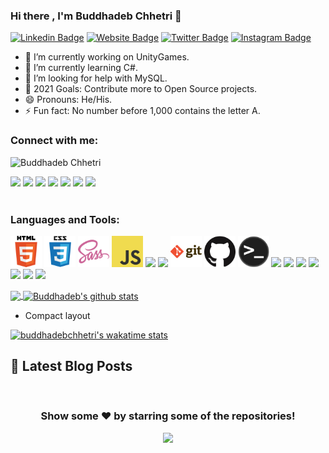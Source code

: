 ### Hi there , I'm Buddhadeb Chhetri 👋
[![Linkedin Badge](https://img.shields.io/badge/-LinkedIn-0e76a8?style=flat-square&logo=Linkedin&logoColor=white)](https://www.linkedin.com/in/buddhadebchhetri/)
[![Website Badge](https://img.shields.io/badge/Website-3b5998?style=flat-square&logo=google-chrome&logoColor=white)]()
[![Twitter Badge](https://img.shields.io/badge/-Twitter-00acee?style=flat-square&logo=Twitter&logoColor=white)](https://twitter.com/Buddhadeb01)
[![Instagram Badge](https://img.shields.io/badge/-Instagram-e4405f?style=flat-square&logo=Instagram&logoColor=white)](https://instagram.com/buddhadebchhetri)

- 🔭  I’m currently working on UnityGames.
- 🌱 I’m currently learning C#.
- 🤔 I’m looking for help with MySQL.
- 🥅 2021 Goals: Contribute more to Open Source projects.
- 😄 Pronouns: He/His.
- ⚡ Fun fact: No number before 1,000 contains the letter A.

### Connect with me:

<p align="left"> <img src="https://komarev.com/ghpvc/?username=Buddhad&label=Views&color=blue&style=plastic" alt="Buddhadeb Chhetri" /> </p>
<a href="https://www.facebook.com/buddhadebChhetri/" target="blank" ><img class="social" id="fb" width="50px" src="https://cdn.discordapp.com/attachments/765973145852575746/767463311020130304/facebook.png"></img></a>
<a href="https://discord.com/users/503410337488306195" target="blank"><img class="social" width="50px" src="https://cdn.discordapp.com/attachments/765973145852575746/767463308030640128/discord.png"></img></a>
<a href="https://mail.google.com/mail/?view=cm&fs=1&to=buddhadebchhetri6@gmail.com&su=Portfolio - I have something for you&body=excited to know you" target="blank"><img class="social" width="50px" src="https://cdn.discordapp.com/attachments/765973145852575746/767463313943691304/gmail.png"></img></a>
<a href="https://www.linkedin.com/in/buddhadebchhetri/" target="blank"><img class="social" width="50px" src="https://cdn.discordapp.com/attachments/765973145852575746/767463319547412521/linkedin.png"></img></a>
<a href="https://www.instagram.com/buddhadebchhetri/" target="blank"><img class="social" width="50px" src="https://cdn.discordapp.com/attachments/765973145852575746/767463317047345182/instagram.png"></img></a>
<a href="https://twitter.com/Buddhadeb01" target="blank"><img class="social" width="50px" src="https://cdn.discordapp.com/attachments/765973145852575746/775394227617660948/twitter.png"></img></a>
<a href="https://codepen.io/buddhadebchhetri" target="blank"><img class="social" width="50px" src="https://cdn.discordapp.com/attachments/765973145852575746/775398802442027048/codepen.png"></img></a>
<br/>
<br/>

### Languages and Tools:

<code><img height="50" src="https://raw.githubusercontent.com/github/explore/80688e429a7d4ef2fca1e82350fe8e3517d3494d/topics/html/html.png"></code>
<code><img height="50" src="https://raw.githubusercontent.com/github/explore/80688e429a7d4ef2fca1e82350fe8e3517d3494d/topics/css/css.png"></code>
<code><img height="50" src="https://raw.githubusercontent.com/github/explore/80688e429a7d4ef2fca1e82350fe8e3517d3494d/topics/sass/sass.png"></code>
<code><img height="50" src="https://raw.githubusercontent.com/github/explore/80688e429a7d4ef2fca1e82350fe8e3517d3494d/topics/javascript/javascript.png"></code>
<code><img height="50" src="https://upload.wikimedia.org/wikipedia/commons/thumb/d/d9/Node.js_logo.svg/1200px-Node.js_logo.svg.png"></code>
<code><img height="50" src="https://d1.awsstatic.com/asset-repository/products/amazon-rds/1024px-MySQL.ff87215b43fd7292af172e2a5d9b844217262571.png"></code>
<code><img height="50" src="https://raw.githubusercontent.com/github/explore/80688e429a7d4ef2fca1e82350fe8e3517d3494d/topics/git/git.png"></code>
<code><img height="50" src="https://raw.githubusercontent.com/github/explore/78df643247d429f6cc873026c0622819ad797942/topics/github/github.png"></code>
<code><img height="50" src="https://raw.githubusercontent.com/github/explore/80688e429a7d4ef2fca1e82350fe8e3517d3494d/topics/terminal/terminal.png"></code>
<code><img height="50" src="https://docs.microsoft.com/en-us/windows/images/csharp-logo.png"></code>
<code><img height="50" src="https://www.educationmesd.com/wp-content/uploads/2021/01/C.png"></code>
<code><img height="50" src="https://upload.wikimedia.org/wikipedia/commons/thumb/1/18/C_Programming_Language.svg/1200px-C_Programming_Language.svg.png"></code>
<code><img height="50" src="https://unity.com/logo-unity-web.png"></code>
<code><img height="50" src="https://cdn.mos.cms.futurecdn.net/Ju3ceiZzGSSQacR2juGN98.png"></code>
<code><img height="50" src="https://www.thoughtco.com/thmb/hIHa_mf_Huj1_2q5nl8wXsCiKMQ=/4321x2419/filters:no_upscale():max_bytes(150000):strip_icc()/what-is-java-5b4bda1cc9e77c0037171617.jpg"></code>
<code><img height="50" src="https://flutter.dev/images/catalog-widget-placeholder.png"></code>


<a href="https://github.com/Buddhad">
  <img align="center" src="https://github-readme-stats.vercel.app/api/top-langs/?username=Buddhad&theme=merko&hide_langs_below=1" />
</a>
<a href="https://github.com/Buddhad">
 <img align="center" src="https://github-readme-stats.vercel.app/api?username=buddhad&show_icons=true&theme=merko&count_private=true&include_all_commits=true" alt="Buddhadeb's github stats"/>
</a>

- Compact layout

[![buddhadebchhetri's wakatime stats](https://github-readme-stats.vercel.app/api/wakatime?username=buddhadebchhetri&layout=compact)](https://github.com/Buddhad/github-readme-stats)



## 📕 Latest Blog Posts
<!-- BLOG-POST-LIST:START -->
<!-- BLOG-POST-LIST:END -->

<br>
<div align="center">
  
### Show some ❤️ by starring some of the repositories!
![](https://hit.yhype.me/github/profile?user_id=71445997)
</div>
